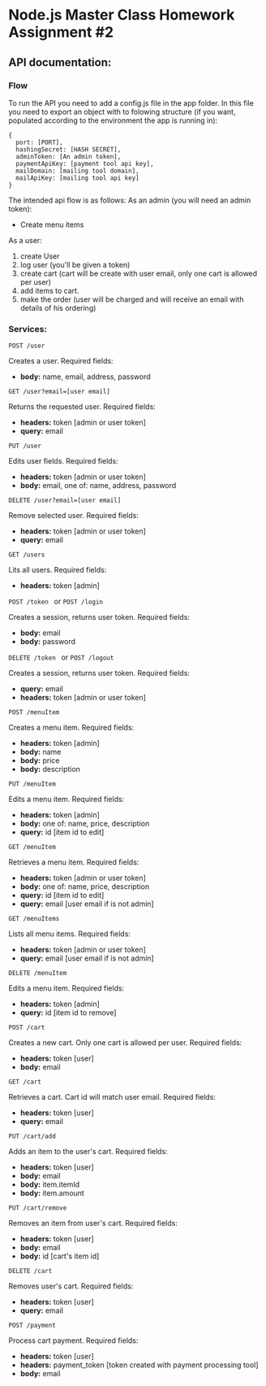 # Node.js Master Class Homework Assignment #2

## API documentation:


### Flow
To run the API you need to add a config.js file in the app folder. 
In this file you need to export an object with to folowing structure (if you want, populated according to the environment the app is running in):
```
{
  port: [PORT],
  hashingSecret: [HASH SECRET],
  adminToken: [An admin token],
  paymentApiKey: [payment tool api key],
  mailDomain: [mailing tool domain],
  mailApiKey: [mailing tool api key]
}

```

The intended api flow is as follows:
As an admin (you will need an admin token):
- Create menu items

As a user:
1) create User
2) log user (you'll be given a token)
3) create cart (cart will be create with user email, only one cart is allowed per user)
4) add items to cart.
5) make the order (user will be charged and will receive an email with details of his ordering)

### Services:

```POST /user ```

Creates a user.
Required fields: 
- __body:__ name, email, address, password

```GET /user?email=[user email] ```

Returns the requested user.
Required fields:
- __headers:__ token [admin or user token]
- __query:__ email

```PUT /user ```

Edits user fields.
Required fields: 
- __headers:__ token [admin or user token]
- __body:__ email, one of: name, address, password

```DELETE /user?email=[user email] ```

Remove selected user.
Required fields:
- __headers:__ token [admin or user token]
- __query:__ email

```GET /users ```

Lits all users.
Required fields:
- __headers:__ token [admin]

```POST /token ``` or ```POST /login ```

Creates a session, returns user token. 
Required fields:
- __body:__ email
- __body:__ password


```DELETE /token ``` or ```POST /logout ```

Creates a session, returns user token. 
Required fields:
- __query:__ email
- __headers:__ token [admin or user token]

```POST /menuItem ```

Creates a menu item.
Required fields:
- __headers:__ token [admin]
- __body:__ name
- __body:__ price
- __body:__ description

```PUT /menuItem ```

Edits a menu item.
Required fields:
- __headers:__ token [admin]
- __body:__ one of: name, price, description 
- __query:__ id [item id to edit]

```GET /menuItem ```

Retrieves a menu item.
Required fields:
- __headers:__ token [admin or user token]
- __body:__ one of: name, price, description 
- __query:__ id [item id to edit]
- __query:__ email [user email if is not admin]

```GET /menuItems ```

Lists all menu items.
Required fields:
- __headers:__ token [admin or user token]
- __query:__ email [user email if is not admin]

```DELETE /menuItem ```

Edits a menu item.
Required fields:
- __headers:__ token [admin]
- __query:__ id [item id to remove]


```POST /cart ```

Creates a new cart. Only one cart is allowed per user.
Required fields:
- __headers:__ token [user]
- __body:__ email

```GET /cart ```

Retrieves a cart. Cart id will match user email.
Required fields:
- __headers:__ token [user]
- __query:__ email

```PUT /cart/add ```

Adds an item to the user's cart.
Required fields:
- __headers:__ token [user]
- __body:__ email
- __body:__ item.itemId
- __body:__ item.amount

```PUT /cart/remove ```

Removes an item from user's cart.
Required fields:
- __headers:__ token [user]
- __body:__ email
- __body:__ id [cart's item id]

```DELETE /cart ```

Removes user's cart.
Required fields:
- __headers:__ token [user]
- __query:__ email

```POST /payment ```

Process cart payment.
Required fields:
- __headers:__ token [user]
- __headers:__ payment_token [token created with payment processing tool]
- __body:__ email
